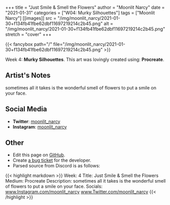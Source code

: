 +++
title =       "Just Smile & Smell the Flowers"
author =      "Moonlit Narcy"
date =        "2021-01-31"
categories =  ["W04: Murky Silhouettes"]
tags =        ["Moonlit Narcy"]
[[images]]
                      src = "/img/moonlit_narcy/2021-01-30+f134fb41fbe62dbf11697219214c2b45.png"
                      alt = "/img/moonlit_narcy/2021-01-30+f134fb41fbe62dbf11697219214c2b45.png"
                      stretch = "cover"
+++


{{< fancybox path="/" file="/img/moonlit_narcy/2021-01-30+f134fb41fbe62dbf11697219214c2b45.png" >}}


Week 4: **Murky Silhouettes**. This art was lovingly created using: **Procreate**.

## Artist's Notes

sometimes all it takes is the wonderful smell of flowers to put a smile on your face.

## Social Media

- **Twitter**: [moonlit_narcy]()
- **Instagram**: [moonlit_narcy]()


## Other

- Edit this page on [GitHub](https://github.com/teaminkling/web-refresh/edit/main/blog/content/blog/moonlit-narcy-week-4-3b95.md).
- Create [a bug ticket](https://github.com/teaminkling/web-refresh/issues/new?assignees=&labels=bug&template=problem-report.md&title=) for the developer.
- Parsed source from Discord is as follows:

{{< highlight markdown >}}
Week: 4
Title: Just Smile & Smell the Flowers
Medium: Procreate
Description: sometimes all it takes is the wonderful smell of flowers to put a smile on your face.
Socials: www.Instagram.com/moonlit_narcy 
www.Twitter.com/moonlit_narcy
{{< /highlight >}}